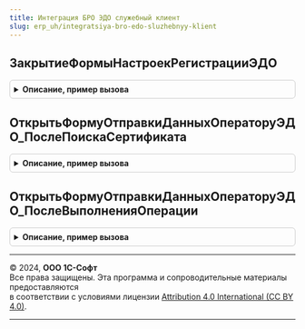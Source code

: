 ```yaml
---
title: Интеграция БРО ЭДО служебный клиент
slug: erp_uh/integratsiya-bro-edo-sluzhebnyy-klient
---
```



## ЗакрытиеФормыНастроекРегистрацииЭДО
<details style="margin: 1em 0; padding: 0.5em; border: 1px solid #ccc; border-radius: 6px;">

<summary style="font-weight: bold; cursor: pointer;">Описание, пример вызова</summary>

```bsl

Процедура ЗакрытиеФормыНастроекРегистрацииЭДО(Знач ОперацияЭДО, Знач ОбработкаПродолжения) Экспорт
```

Пример вызова
```bsl
ИнтеграцияБРОЭДОСлужебныйКлиент.ЗакрытиеФормыНастроекРегистрацииЭДО(ОперацияЭДО, ОбработкаПродолжения) 
```
</details>

## ОткрытьФормуОтправкиДанныхОператоруЭДО_ПослеПоискаСертификата
<details style="margin: 1em 0; padding: 0.5em; border: 1px solid #ccc; border-radius: 6px;">

<summary style="font-weight: bold; cursor: pointer;">Описание, пример вызова</summary>

```bsl

// Открыть форму отправки данных оператору ЭДО после поиска сертификата.
//
// Параметры:
//  СсылкаНаСертификат - СправочникСсылка.СертификатыКлючейЭлектроннойПодписиИШифрования
//  Контекст - Структура:
//   * Операция - См. ИнтеграцияБРОЭДОСлужебный.ОперацияЭДОИзСтроки
//   * Настройки - Строка - настройки регистрации.
//      См. ОбменСКонтрагентами.ИнициализироватьНастройкиПодключенияЭДО
//      См. ОбменСКонтрагентами.ИнициализироватьНастройкиПереизданияСертификатаЭДО
//   * ВыполняемоеОповещение - ОписаниеОповещения
Процедура ОткрытьФормуОтправкиДанныхОператоруЭДО_ПослеПоискаСертификата(СсылкаНаСертификат, Контекст) Экспорт
```

Пример вызова
```bsl
ИнтеграцияБРОЭДОСлужебныйКлиент.ОткрытьФормуОтправкиДанныхОператоруЭДО_ПослеПоискаСертификата(СсылкаНаСертификат, Контекст) 
```
</details>

## ОткрытьФормуОтправкиДанныхОператоруЭДО_ПослеВыполненияОперации
<details style="margin: 1em 0; padding: 0.5em; border: 1px solid #ccc; border-radius: 6px;">

<summary style="font-weight: bold; cursor: pointer;">Описание, пример вызова</summary>

```bsl

Процедура ОткрытьФормуОтправкиДанныхОператоруЭДО_ПослеВыполненияОперации(Знач РезультатОперации, Знач ОбработкаПродолжения) Экспорт
```

Пример вызова
```bsl
ИнтеграцияБРОЭДОСлужебныйКлиент.ОткрытьФормуОтправкиДанныхОператоруЭДО_ПослеВыполненияОперации(РезультатОперации, ОбработкаПродолжения) 
```
</details>

---

© 2024, **ООО 1С-Софт**  
Все права защищены. Эта программа и сопроводительные материалы предоставляются  
в соответствии с условиями лицензии [Attribution 4.0 International (CC BY 4.0)](https://creativecommons.org/licenses/by/4.0/legalcode).

---
